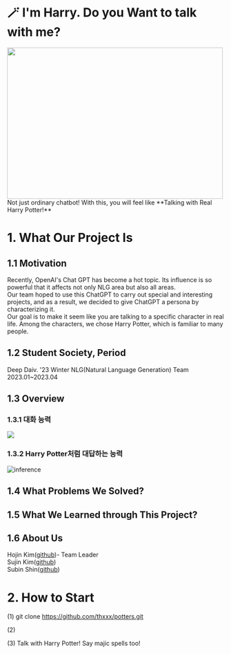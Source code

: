 # 🪄 I'm Harry. Do you Want to talk with me?
<img src="https://cdn.britannica.com/81/152981-050-7891A7CF/Daniel-Radcliffe-Harry-Potter-and-the-Philosophers.jpg" width="500" height="350"/>
Not just ordinary chatbot! With this, you will feel like **Talking with Real Harry Potter!**

# 1. What Our Project Is
## 1.1 Motivation
Recently, OpenAI's Chat GPT has become a hot topic. Its influence is so powerful that it affects not only NLG area but also all areas.<br>
Our team hoped to use this ChatGPT to carry out special and interesting projects, and as a result, we decided to give ChatGPT a persona by characterizing it.<br>
Our goal is to make it seem like you are talking to a specific character in real life. Among the characters, we chose Harry Potter, which is familiar to many people.<br>

## 1.2 Student Society, Period
Deep Daiv. '23 Winter NLG(Natural Language Generation) Team<br>
2023.01~2023.04

## 1.3 Overview
### 1.3.1 대화 능력
<img src="https://cdn.openai.com/instruction-following/draft-20220126f/methods.svg">

### 1.3.2 Harry Potter처럼 대답하는 능력
![inference](https://user-images.githubusercontent.com/105408672/230614841-23b5db21-de68-4091-be85-49f6f09dc0af.png)

## 1.4 What Problems We Solved?

## 1.5 What We Learned through This Project?

## 1.6 About Us
Hojin Kim([github](https://github.com/thxxx))- Team Leader<br>
Sujin Kim([github](https://github.com/onchanran))<br>
Subin Shin([github](https://github.com/2020147508))<br>

# 2. How to Start
(1) git clone https://github.com/thxxx/potters.git

(2) 

(3) Talk with Harry Potter! Say majic spells too!
